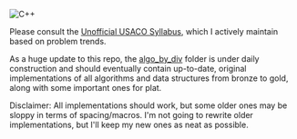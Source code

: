 ![C++](https://img.shields.io/badge/c++-%2300599C.svg?style=for-the-badge&logo=c%2B%2B&logoColor=white)

Please consult the [Unofficial USACO Syllabus](https://www.overleaf.com/read/fktckfprxyxn), which I actively maintain based on problem trends. 

As a huge update to this repo, the [algo_by_div](https://github.com/Aryansh-S/USACO/tree/main/algo_by_div) folder is under daily construction and should eventually contain up-to-date, original implementations of all algorithms and data structures from bronze to gold, along with some important ones for plat. 

Disclaimer: All implementations should work, but some older ones may be sloppy in terms of spacing/macros. I'm not going to rewrite older implementations, but I'll keep my new ones as neat as possible. 

